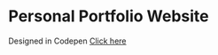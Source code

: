 # Personal Portfolio Website
Designed in Codepen [Click here](https://codepen.io/o6aidul/full/ZEbMZBP)

